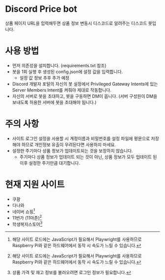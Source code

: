 # Discord Price bot
상품 페이지 URL을 입력해두면 상품 정보 변동시 디스코드로 알려주는 디스코드 봇입니다.

# 사용 방법
* 먼저 의존성을 설치합니다. (requirements.txt 참조)
* 봇을 1회 실행 후 생성된 config.json에 설정 값을 입력합니다.
  - 설정 값 정보 추후 추가 예정
* Discord 개발자 포털의 자신의 봇 설정에서 Privileged Gateway Intents에 있는 Server Members Intent를 켜줘야 제대로 작동합니다.
* 자신의 서버로 봇을 초대하고, 봇을 구동하면 DM이 옵니다. (서버 구성원이 DM을 보내도록 허용한 서버에 봇을 초대해야 됩니다.)

# 주의 사항
* 사이트 로그인 설정을 사용할 시 계정이름과 비밀번호를 설정 파일에 평문으로 저장해야 하므로 개인정보 유출이 우려된다면 사용하지 마세요.
* 설정한 주기마다 상품 정보가 업데이트되는 것을 보장하지 않습니다.
  - 주기마다 상품 정보가 업데이트 되는 것이 아닌, 상품 정보가 모두 업데이트 된 이후 설정한 주기만큼 대기합니다.

# 현재 지원 사이트
* 쿠팡
* 다나와
* 네이버 쇼핑[^1]
* 11번가 (11마존)[^1]
* 학생복지스토어[^2]

[^1]: 해당 사이트 로드에는 JavaScript가 필요해서 Playwright를 사용하므로 Raspberry Pi와 같은 하드웨어에서 동작 시 속도가 느릴 수 있습니다.
[^2]: 상품 가격 및 재고 정보를 불러오려면 로그인 정보가 필요합니다.

